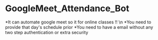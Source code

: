 # GoogleMeet_Attendance_Bot
*It can automate google meet so it for online classes !! \n
*You need to provide that day's schedule prior
*You need to have a email without any two step authentication or extra security
